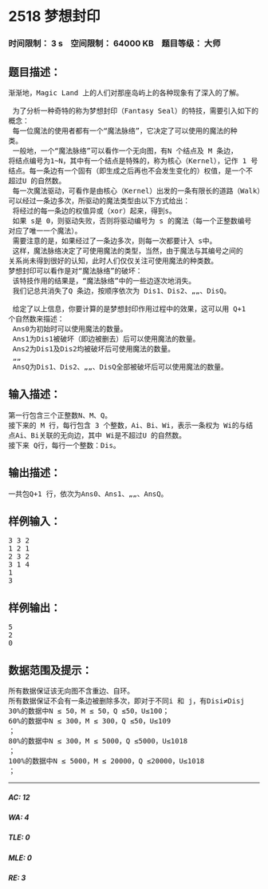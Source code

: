 # 2518 梦想封印   
### 时间限制： 3 s&nbsp;&nbsp;&nbsp;&nbsp;空间限制： 64000 KB&nbsp;&nbsp;&nbsp;&nbsp;题目等级： 大师  
## 题目描述：  

<pre>
渐渐地，Magic Land 上的人们对那座岛屿上的各种现象有了深入的了解。   
   
 为了分析一种奇特的称为梦想封印（Fantasy Seal）的特技，需要引入如下的  
概念：   
 每一位魔法的使用者都有一个“魔法脉络”，它决定了可以使用的魔法的种  
类。   
 一般地，一个“魔法脉络”可以看作一个无向图，有N 个结点及 M 条边，  
将结点编号为1~N，其中有一个结点是特殊的，称为核心（Kernel），记作 1 号  
结点。每一条边有一个固有（即生成之后再也不会发生变化的）权值，是一个不  
超过U 的自然数。   
 每一次魔法驱动，可看作是由核心（Kernel）出发的一条有限长的道路（Walk），  
可以经过一条边多次，所驱动的魔法类型由以下方式给出：   
 将经过的每一条边的权值异或（xor）起来，得到s。   
 如果 s是 0，则驱动失败，否则将驱动编号为 s 的魔法（每一个正整数编号  
对应了唯一一个魔法）。   
 需要注意的是，如果经过了一条边多次，则每一次都要计入 s中。   
 这样，魔法脉络决定了可使用魔法的类型，当然，由于魔法与其编号之间的  
关系尚未得到很好的认知，此时人们仅仅关注可使用魔法的种类数。
梦想封印可以看作是对“魔法脉络”的破坏：   
 该特技作用的结果是，“魔法脉络”中的一些边逐次地消失。   
 我们记总共消失了Q 条边，按顺序依次为 Dis1、Dis2、„„、DisQ。   
   
 给定了以上信息，你要计算的是梦想封印作用过程中的效果，这可以用 Q+1  
个自然数来描述：   
 Ans0为初始时可以使用魔法的数量。   
 Ans1为Dis1被破坏（即边被删去）后可以使用魔法的数量。   
 Ans2为Dis1及Dis2均被破坏后可使用魔法的数量。   
 „„   
 AnsQ为Dis1、Dis2、„„、DisQ全部被破坏后可以使用魔法的数量。 
</pre>
  
  
## 输入描述：  

<pre>
第一行包含三个正整数N、M、Q。   
接下来的 M 行，每行包含 3 个整数，Ai、Bi、Wi，表示一条权为 Wi的与结  
点Ai、Bi关联的无向边，其中 Wi是不超过U 的自然数。   
接下来 Q行，每行一个整数：Dis。
</pre>
  
  
## 输出描述：  

<pre>
一共包Q+1 行，依次为Ans0、Ans1、„„、AnsQ。 
</pre>
  
  
## 样例输入：  

<pre>
3 3 2   
1 2 1   
2 3 2   
3 1 4   
1   
3
</pre>
  
  
## 样例输出：  

<pre>
5  
2  
0
</pre>
  
  
## 数据范围及提示：  

<pre>
所有数据保证该无向图不含重边、自环。   
所有数据保证不会有一条边被删除多次，即对于不同i 和 j，有Disi≠Disj   
30%的数据中N ≤ 50，M ≤ 50，Q ≤50，U≤100；   
60%的数据中N ≤ 300，M ≤ 300，Q ≤50，U≤109  
；   
80%的数据中N ≤ 300，M ≤ 5000，Q ≤5000，U≤1018  
；   
100%的数据中N ≤ 5000，M ≤ 20000，Q ≤20000，U≤1018  
；
</pre>
  
  
***  

##### AC: 12  
##### WA: 4  
##### TLE: 0  
##### MLE: 0  
##### RE: 3  
